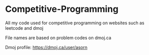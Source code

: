 # Competitive-Programming
 All my code used for competitive programming on websites such as leetcode and dmoj
 
 File names are based on problem codes on dmoj.ca
 
 Dmoj profile: https://dmoj.ca/user/asorn

